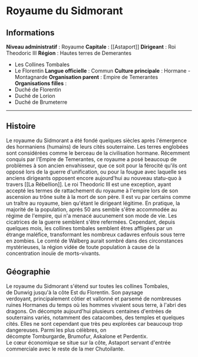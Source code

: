# Royaume du Sidmorant
## Informations
**Niveau administratif** : Royaume
**Capitale** : [[Astaport]]
**Dirigeant** : Roi Theodoric III
**Région** : 
Hautes terres de Demerantes
   - Les Collines Tombales
   - Le Florentin
**Langue officielle** : Commun
**Culture principale** : Hormane - Montagnarde
**Organisation parent** : Empire de Temerantes
**Organisations filles** : 
   - Duché de Florentin
   - Duché de Lorion
   - Duché de Brumeterre
****
## Histoire
Le royaume du Sidmorant a été fondé quelques siècles après l'émergence des hormaniens (humains) de leurs cités souterraine. Les terres englobées sont considérées comme le berceau de la civilisation hormane.
Récemment conquis par l'Empire de Temerantes, ce royaume a posé beaucoup de problèmes à son ancien envahisseur, que ce soit pour la férocité qu'ils ont opposé lors de la guerre d'unification, ou pour la fougue avec laquelle ses anciens dirigeants opposent encore aujourd'hui au nouveau statu-quo à travers [[La Rébellion]].
Le roi Theodoric III est une exception, ayant accepté les termes de rattachement du royaume à l'empire lors de son ascension au trône suite à la mort de son père. Il est vu par certains comme un traître au royaume, bien qu'étant le dirigeant légitime. 
En pratique, la majorité de la population, après 50 ans semble s'être accommodée au régime de l'empire, qui n'a menacé aucunement son mode de vie. Les cicatrices de la guerre semblent s'être refermées.
Cependant, depuis quelques mois, les collines tombales semblent êtres affligées par un étrange maléfice, transformant les nombreux cadavres enfouis sous terre en zombies. Le comté de Walberg aurait sombré dans des circonstances mystérieuses, la région vidée de toute population à cause de la concentration inouïe de morts-vivants.

## Géographie 
Le royaume du Sidmorant s'étend sur toutes les collines Tombales, de Dunwig jusqu'à la côte Est du Florentin. Son paysage verdoyant, principalement côtier et vallonné et parsemé de nombreuses ruines Hormanes du temps où les hommes vivaient sous terre, à l'abri des dragons. On décompte aujourd'hui plusieurs centaines d'entrées de souterrains variés, notamment des catacombes, des temples et quelques cités. Elles ne sont cependant que très peu explorées car beaucoup trop dangereuses. Parmi les plus célèbres, on décompte Tomburgarde, Brumofur, Askalone et Perdentix.  
Le cœur économique se situe sur la côte, Astaport servant d'entrée commerciale avec le reste de la mer Chutoilante.